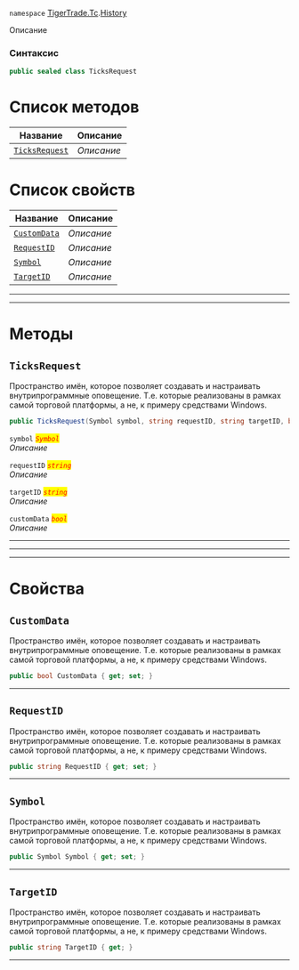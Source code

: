 
`namespace` [TigerTrade.Tc](../../TigerTrade.Tc.md).[History](../../TigerTrade.Tc/History.md)


Описание

### Синтаксис
```csharp
public sealed class TicksRequest
```


# Список методов
| Название | Описание |
| --- | --- |
| [`TicksRequest`](#method-ticksrequest) | *Описание* |

# Список свойств
| Название | Описание |
| --- | --- |
| [`CustomData`](#property-customdata) | *Описание* |
| [`RequestID`](#property-requestid) | *Описание* |
| [`Symbol`](#property-symbol) | *Описание* |
| [`TargetID`](#property-targetid) | *Описание* |





***  
***  
# Методы

## `TicksRequest`<a href="method-ticksrequest" id="method-ticksrequest"></a>
Пространство имён, которое позволяет создавать и настраивать внутрипрограммные оповещение. Т.е. которые реализованы в рамках самой торговой платформы, а не, к примеру средствами Windows.

```csharp
public TicksRequest(Symbol symbol, string requestID, string targetID, bool customData)
```

`symbol` <mark style="color:red;">*`Symbol`*</mark>  
 *Описание*  

`requestID` <mark style="color:red;">*`string`*</mark>  
 *Описание*  

`targetID` <mark style="color:red;">*`string`*</mark>  
 *Описание*  

`customData` <mark style="color:red;">*`bool`*</mark>  
 *Описание*  


***  
***  
 ***  
# Свойства

## `CustomData`<a href="property-customdata" id="property-customdata"></a>
Пространство имён, которое позволяет создавать и настраивать внутрипрограммные оповещение. Т.е. которые реализованы в рамках самой торговой платформы, а не, к примеру средствами Windows.

```csharp
public bool CustomData { get; set; }
```  
***

## `RequestID`<a href="property-requestid" id="property-requestid"></a>
Пространство имён, которое позволяет создавать и настраивать внутрипрограммные оповещение. Т.е. которые реализованы в рамках самой торговой платформы, а не, к примеру средствами Windows.

```csharp
public string RequestID { get; set; }
```  
***

## `Symbol`<a href="property-symbol" id="property-symbol"></a>
Пространство имён, которое позволяет создавать и настраивать внутрипрограммные оповещение. Т.е. которые реализованы в рамках самой торговой платформы, а не, к примеру средствами Windows.

```csharp
public Symbol Symbol { get; set; }
```  
***

## `TargetID`<a href="property-targetid" id="property-targetid"></a>
Пространство имён, которое позволяет создавать и настраивать внутрипрограммные оповещение. Т.е. которые реализованы в рамках самой торговой платформы, а не, к примеру средствами Windows.

```csharp
public string TargetID { get; }
```  
***

